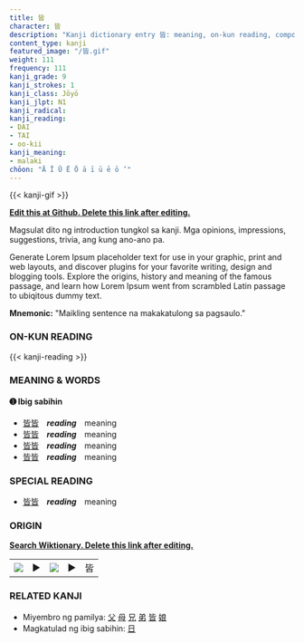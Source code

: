 ```yaml
---
title: 皆
character: 皆
description: "Kanji dictionary entry 皆: meaning, on-kun reading, compounds, origin, related kanji"
content_type: kanji
featured_image: "/皆.gif"
weight: 111
frequency: 111
kanji_grade: 9
kanji_strokes: 1
kanji_class: Jōyō
kanji_jlpt: N1
kanji_radical: 
kanji_reading: 
- DAI
- TAI
- oo-kii
kanji_meaning:
- malaki
chōon: "Ā Ī Ū Ē Ō ā ī ū ē ō ’"
---
```

[//]: # (Don't edit the line below. Kanji animated GIF code is automatically generated.)
{{< kanji-gif >}}

[//]: # (Edit below this line.)

**[Edit this at Github. Delete this link after editing.](https://github.com/tim0g/tim/tree/main/content/kanji/皆/index.md)**

Magsulat dito ng introduction tungkol sa kanji. Mga opinions, impressions, suggestions, trivia, ang kung ano-ano pa.

Generate Lorem Ipsum placeholder text for use in your graphic, print and web layouts, and discover plugins for your favorite writing, design and blogging tools. Explore the origins, history and meaning of the famous passage, and learn how Lorem Ipsum went from scrambled Latin passage to ubiqitous dummy text.
 
**Mnemonic:** "Maikling sentence na makakatulong sa pagsaulo."

### ON-KUN READING

[//]: # (Don't edit the line below. ON-KUN READING code is automatically generated.)
{{< kanji-reading >}}

### MEANING & WORDS

#### ➊ **Ibig sabihin**
  - [皆](../皆)[皆](../皆)　***reading***　meaning
  - [皆](../皆)[皆](../皆)　***reading***　meaning
  - [皆](../皆)[皆](../皆)　***reading***　meaning
  - [皆](../皆)[皆](../皆)　***reading***　meaning

### SPECIAL READING
  - [皆](../皆)[皆](../皆)　***reading***　meaning

### ORIGIN

**[Search Wiktionary. Delete this link after editing.](https://wiktionary.org/wiki/皆)**
<table class="kanji-table"><tr><td>
<img src="60px-皆-bronze.svg.png">
</td><td>▶</td><td>
<img src="60px-皆-oracle.svg.png">
</td><td>▶</td>
<td class="kanji-origin">皆</td>
</tr></table>

### RELATED KANJI
- Miyembro ng pamilya: [父](../父) [母](../母) [兄](../兄) [弟](../弟) [皆](../皆) [娘](../娘)
- Magkatulad ng ibig sabihin: [日](../日)
